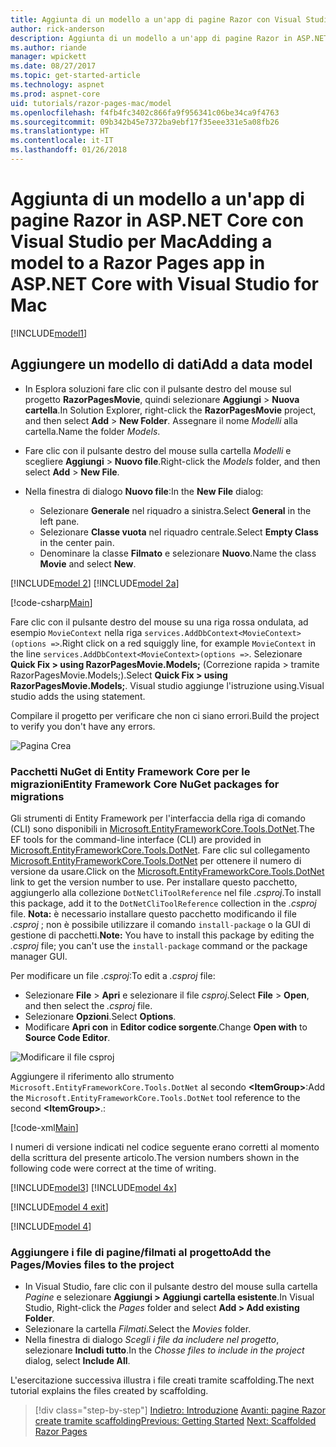 ```yaml
---
title: Aggiunta di un modello a un'app di pagine Razor con Visual Studio per Mac
author: rick-anderson
description: Aggiunta di un modello a un'app di pagine Razor in ASP.NET Core con Visual Studio per Mac
ms.author: riande
manager: wpickett
ms.date: 08/27/2017
ms.topic: get-started-article
ms.technology: aspnet
ms.prod: aspnet-core
uid: tutorials/razor-pages-mac/model
ms.openlocfilehash: f4fb4fc3402c866fa9f956341c06be34ca9f4763
ms.sourcegitcommit: 09b342b45e7372ba9ebf17f35eee331e5a08fb26
ms.translationtype: HT
ms.contentlocale: it-IT
ms.lasthandoff: 01/26/2018
---
```

# <a name="adding-a-model-to-a-razor-pages-app-in-aspnet-core-with-visual-studio-for-mac"></a><span data-ttu-id="c0a5f-103">Aggiunta di un modello a un'app di pagine Razor in ASP.NET Core con Visual Studio per Mac</span><span class="sxs-lookup"><span data-stu-id="c0a5f-103">Adding a model to a Razor Pages app in ASP.NET Core with Visual Studio for Mac</span></span>

[!INCLUDE[model1](../../includes/RP/model1.md)]

## <a name="add-a-data-model"></a><span data-ttu-id="c0a5f-104">Aggiungere un modello di dati</span><span class="sxs-lookup"><span data-stu-id="c0a5f-104">Add a data model</span></span>

* <span data-ttu-id="c0a5f-105">In Esplora soluzioni fare clic con il pulsante destro del mouse sul progetto **RazorPagesMovie**, quindi selezionare **Aggiungi** > **Nuova cartella**.</span><span class="sxs-lookup"><span data-stu-id="c0a5f-105">In Solution Explorer, right-click the **RazorPagesMovie** project, and then select **Add** > **New Folder**.</span></span> <span data-ttu-id="c0a5f-106">Assegnare il nome *Modelli* alla cartella.</span><span class="sxs-lookup"><span data-stu-id="c0a5f-106">Name the folder *Models*.</span></span>
* <span data-ttu-id="c0a5f-107">Fare clic con il pulsante destro del mouse sulla cartella *Modelli* e scegliere **Aggiungi** > **Nuovo file**.</span><span class="sxs-lookup"><span data-stu-id="c0a5f-107">Right-click the *Models* folder, and then select **Add** > **New File**.</span></span>
* <span data-ttu-id="c0a5f-108">Nella finestra di dialogo **Nuovo file**:</span><span class="sxs-lookup"><span data-stu-id="c0a5f-108">In the **New File** dialog:</span></span>

  * <span data-ttu-id="c0a5f-109">Selezionare **Generale** nel riquadro a sinistra.</span><span class="sxs-lookup"><span data-stu-id="c0a5f-109">Select **General** in the left pane.</span></span>
  * <span data-ttu-id="c0a5f-110">Selezionare **Classe vuota** nel riquadro centrale.</span><span class="sxs-lookup"><span data-stu-id="c0a5f-110">Select **Empty Class** in the center pain.</span></span>
  * <span data-ttu-id="c0a5f-111">Denominare la classe **Filmato** e selezionare **Nuovo**.</span><span class="sxs-lookup"><span data-stu-id="c0a5f-111">Name the class **Movie** and select **New**.</span></span>

[!INCLUDE[model 2](../../includes/RP/model2.md)]
[!INCLUDE[model 2a](../../includes/RP/model2a.md)]

[!code-csharp[Main](../../tutorials/razor-pages/razor-pages-start/sample/RazorPagesMovie/Startup.cs?name=snippet_ConfigureServices2&highlight=3-6)]

<span data-ttu-id="c0a5f-112">Fare clic con il pulsante destro del mouse su una riga rossa ondulata, ad esempio `MovieContext` nella riga `services.AddDbContext<MovieContext>(options =>`.</span><span class="sxs-lookup"><span data-stu-id="c0a5f-112">Right click on a red squiggly line, for example `MovieContext` in the line `services.AddDbContext<MovieContext>(options =>`.</span></span> <span data-ttu-id="c0a5f-113">Selezionare **Quick Fix > using RazorPagesMovie.Models;** (Correzione rapida > tramite RazorPagesMovie.Models;).</span><span class="sxs-lookup"><span data-stu-id="c0a5f-113">Select **Quick Fix > using RazorPagesMovie.Models;**.</span></span> <span data-ttu-id="c0a5f-114">Visual studio aggiunge l'istruzione using.</span><span class="sxs-lookup"><span data-stu-id="c0a5f-114">Visual studio adds the using statement.</span></span>

<span data-ttu-id="c0a5f-115">Compilare il progetto per verificare che non ci siano errori.</span><span class="sxs-lookup"><span data-stu-id="c0a5f-115">Build the project to verify you don't have any errors.</span></span>

![Pagina Crea](model/red.png)

### <a name="entity-framework-core-nuget-packages-for-migrations"></a><span data-ttu-id="c0a5f-117">Pacchetti NuGet di Entity Framework Core per le migrazioni</span><span class="sxs-lookup"><span data-stu-id="c0a5f-117">Entity Framework Core NuGet packages for migrations</span></span>

<span data-ttu-id="c0a5f-118">Gli strumenti di Entity Framework per l'interfaccia della riga di comando (CLI) sono disponibili in [Microsoft.EntityFrameworkCore.Tools.DotNet](https://www.nuget.org/packages/Microsoft.EntityFrameworkCore.Tools.DotNet).</span><span class="sxs-lookup"><span data-stu-id="c0a5f-118">The EF tools for the command-line interface (CLI) are provided in [Microsoft.EntityFrameworkCore.Tools.DotNet](https://www.nuget.org/packages/Microsoft.EntityFrameworkCore.Tools.DotNet).</span></span> <span data-ttu-id="c0a5f-119">Fare clic sul collegamento [Microsoft.EntityFrameworkCore.Tools.DotNet](https://www.nuget.org/packages/Microsoft.EntityFrameworkCore.Tools.DotNet) per ottenere il numero di versione da usare.</span><span class="sxs-lookup"><span data-stu-id="c0a5f-119">Click on the [Microsoft.EntityFrameworkCore.Tools.DotNet](https://www.nuget.org/packages/Microsoft.EntityFrameworkCore.Tools.DotNet) link to get the version number to use.</span></span> <span data-ttu-id="c0a5f-120">Per installare questo pacchetto, aggiungerlo alla collezione `DotNetCliToolReference` nel file *.csproj*.</span><span class="sxs-lookup"><span data-stu-id="c0a5f-120">To install this package, add it to the `DotNetCliToolReference` collection in the *.csproj* file.</span></span> <span data-ttu-id="c0a5f-121">**Nota:** è necessario installare questo pacchetto modificando il file *.csproj* ; non è possibile utilizzare il comando `install-package` o la GUI di gestione di pacchetti.</span><span class="sxs-lookup"><span data-stu-id="c0a5f-121">**Note:** You have to install this package by editing the *.csproj* file; you can't use the `install-package` command or the package manager GUI.</span></span>

<span data-ttu-id="c0a5f-122">Per modificare un file *.csproj*:</span><span class="sxs-lookup"><span data-stu-id="c0a5f-122">To edit a *.csproj* file:</span></span>

* <span data-ttu-id="c0a5f-123">Selezionare **File** > **Apri** e selezionare il file *csproj*.</span><span class="sxs-lookup"><span data-stu-id="c0a5f-123">Select **File** > **Open**, and then select the *.csproj* file.</span></span>
* <span data-ttu-id="c0a5f-124">Selezionare **Opzioni**.</span><span class="sxs-lookup"><span data-stu-id="c0a5f-124">Select **Options**.</span></span>
* <span data-ttu-id="c0a5f-125">Modificare **Apri con** in **Editor codice sorgente**.</span><span class="sxs-lookup"><span data-stu-id="c0a5f-125">Change **Open with** to **Source Code Editor**.</span></span>

![Modificare il file csproj](model/csproj.png)

<span data-ttu-id="c0a5f-127">Aggiungere il riferimento allo strumento `Microsoft.EntityFrameworkCore.Tools.DotNet` al secondo **\<ItemGroup>**:</span><span class="sxs-lookup"><span data-stu-id="c0a5f-127">Add the `Microsoft.EntityFrameworkCore.Tools.DotNet` tool reference to the second **\<ItemGroup>**.:</span></span>

[!code-xml[Main](../../tutorials/razor-pages/razor-pages-start/snapshot_cli_sample/RazorPagesMovie/RazorPagesMovie.cli.csproj?highlight=10)]

<span data-ttu-id="c0a5f-128">I numeri di versione indicati nel codice seguente erano corretti al momento della scrittura del presente articolo.</span><span class="sxs-lookup"><span data-stu-id="c0a5f-128">The version numbers shown in the following code were correct at the time of writing.</span></span>

[!INCLUDE[model3](../../includes/RP/model3.md)]
[!INCLUDE[model 4x](../../includes/RP/model4x.md)]

[!INCLUDE[model 4 exit](../../includes/RP/model4exit.md)]

[!INCLUDE[model 4](../../includes/RP/model4.md)]

### <a name="add-the-pagesmovies-files-to-the-project"></a><span data-ttu-id="c0a5f-129">Aggiungere i file di pagine/filmati al progetto</span><span class="sxs-lookup"><span data-stu-id="c0a5f-129">Add the Pages/Movies files to the project</span></span>

* <span data-ttu-id="c0a5f-130">In Visual Studio, fare clic con il pulsante destro del mouse sulla cartella *Pagine* e selezionare **Aggiungi > Aggiungi cartella esistente**.</span><span class="sxs-lookup"><span data-stu-id="c0a5f-130">In Visual Studio, Right-click the *Pages* folder and select **Add > Add existing Folder**.</span></span>
* <span data-ttu-id="c0a5f-131">Selezionare la cartella *Filmati*.</span><span class="sxs-lookup"><span data-stu-id="c0a5f-131">Select the *Movies* folder.</span></span>
* <span data-ttu-id="c0a5f-132">Nella finestra di dialogo *Scegli i file da includere nel progetto*, selezionare **Includi tutto**.</span><span class="sxs-lookup"><span data-stu-id="c0a5f-132">In the *Chosse files to include in the project* dialog, select **Include All**.</span></span>

<span data-ttu-id="c0a5f-133">L'esercitazione successiva illustra i file creati tramite scaffolding.</span><span class="sxs-lookup"><span data-stu-id="c0a5f-133">The next tutorial explains the files created by scaffolding.</span></span>

>[!div class="step-by-step"]
<span data-ttu-id="c0a5f-134">[Indietro: Introduzione](xref:tutorials/razor-pages-mac/razor-pages-start)
[Avanti: pagine Razor create tramite scaffolding](xref:tutorials/razor-pages/page)</span><span class="sxs-lookup"><span data-stu-id="c0a5f-134">[Previous: Getting Started](xref:tutorials/razor-pages-mac/razor-pages-start)
[Next: Scaffolded Razor Pages](xref:tutorials/razor-pages/page)</span></span>
